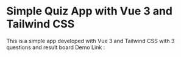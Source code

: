 # Simple Quiz App with Vue 3 and Tailwind CSS

This is a simple app developed with Vue 3 and Tailwind CSS with 3 questions and result board
Demo Link : 

